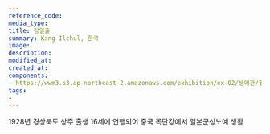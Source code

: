 ```yaml
---
reference_code:
media_type:
title: 강일출
summary: Kang Ilchul, 한국
image:
description:
modified_at:
created_at:
components:
- https://wwm3.s3.ap-northeast-2.amazonaws.com/exhibition/ex-02/생애관/할머니들/강일출.jpg
tags:
-
---
```


1928년 경상북도 상주 출생
16세에 연행되어 중국 목단강에서 일본군성노예 생활